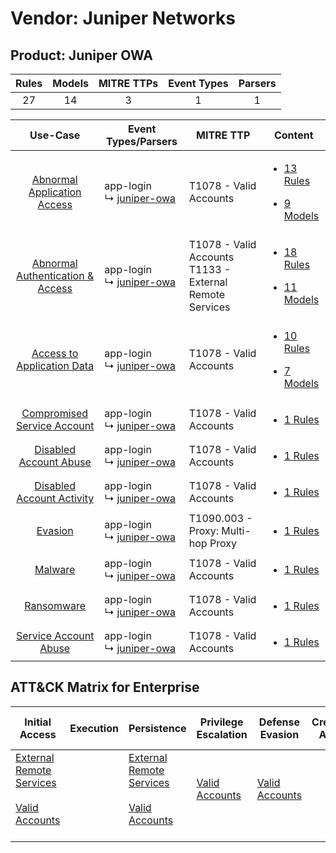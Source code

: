 Vendor: Juniper Networks
========================
Product: Juniper OWA
--------------------
| Rules | Models | MITRE TTPs | Event Types | Parsers |
|:-----:|:------:|:----------:|:-----------:|:-------:|
|  27   |   14   |     3      |      1      |    1    |

|                                           Use-Case                                           | Event Types/Parsers                                                      | MITRE TTP                                                      | Content                                                                                                                                    |
|:--------------------------------------------------------------------------------------------:| ------------------------------------------------------------------------ | -------------------------------------------------------------- | ------------------------------------------------------------------------------------------------------------------------------------------ |
|      [Abnormal Application Access](../../../UseCases/uc_abnormal_application_access.md)      |  app-login<br> ↳ [juniper-owa](Parsers/parserContent_juniper-owa.md)<br> | T1078 - Valid Accounts<br>                                     | [<ul><li>13 Rules</li></ul><ul><li>9 Models</li></ul>](Rules_Models/r_m_juniper_networks_juniper_owa_Abnormal_Application_Access.md)       |
| [Abnormal Authentication & Access](../../../UseCases/uc_abnormal_authentication_&_access.md) |  app-login<br> ↳ [juniper-owa](Parsers/parserContent_juniper-owa.md)<br> | T1078 - Valid Accounts<br>T1133 - External Remote Services<br> | [<ul><li>18 Rules</li></ul><ul><li>11 Models</li></ul>](Rules_Models/r_m_juniper_networks_juniper_owa_Abnormal_Authentication_&_Access.md) |
|       [Access to Application Data](../../../UseCases/uc_access_to_application_data.md)       |  app-login<br> ↳ [juniper-owa](Parsers/parserContent_juniper-owa.md)<br> | T1078 - Valid Accounts<br>                                     | [<ul><li>10 Rules</li></ul><ul><li>7 Models</li></ul>](Rules_Models/r_m_juniper_networks_juniper_owa_Access_to_Application_Data.md)        |
|      [Compromised Service Account](../../../UseCases/uc_compromised_service_account.md)      |  app-login<br> ↳ [juniper-owa](Parsers/parserContent_juniper-owa.md)<br> | T1078 - Valid Accounts<br>                                     | [<ul><li>1 Rules</li></ul>](Rules_Models/r_m_juniper_networks_juniper_owa_Compromised_Service_Account.md)                                  |
|           [Disabled Account Abuse](../../../UseCases/uc_disabled_account_abuse.md)           |  app-login<br> ↳ [juniper-owa](Parsers/parserContent_juniper-owa.md)<br> | T1078 - Valid Accounts<br>                                     | [<ul><li>1 Rules</li></ul>](Rules_Models/r_m_juniper_networks_juniper_owa_Disabled_Account_Abuse.md)                                       |
|        [Disabled Account Activity](../../../UseCases/uc_disabled_account_activity.md)        |  app-login<br> ↳ [juniper-owa](Parsers/parserContent_juniper-owa.md)<br> | T1078 - Valid Accounts<br>                                     | [<ul><li>1 Rules</li></ul>](Rules_Models/r_m_juniper_networks_juniper_owa_Disabled_Account_Activity.md)                                    |
|                          [Evasion](../../../UseCases/uc_evasion.md)                          |  app-login<br> ↳ [juniper-owa](Parsers/parserContent_juniper-owa.md)<br> | T1090.003 - Proxy: Multi-hop Proxy<br>                         | [<ul><li>1 Rules</li></ul>](Rules_Models/r_m_juniper_networks_juniper_owa_Evasion.md)                                                      |
|                          [Malware](../../../UseCases/uc_malware.md)                          |  app-login<br> ↳ [juniper-owa](Parsers/parserContent_juniper-owa.md)<br> | T1078 - Valid Accounts<br>                                     | [<ul><li>1 Rules</li></ul>](Rules_Models/r_m_juniper_networks_juniper_owa_Malware.md)                                                      |
|                       [Ransomware](../../../UseCases/uc_ransomware.md)                       |  app-login<br> ↳ [juniper-owa](Parsers/parserContent_juniper-owa.md)<br> | T1078 - Valid Accounts<br>                                     | [<ul><li>1 Rules</li></ul>](Rules_Models/r_m_juniper_networks_juniper_owa_Ransomware.md)                                                   |
|            [Service Account Abuse](../../../UseCases/uc_service_account_abuse.md)            |  app-login<br> ↳ [juniper-owa](Parsers/parserContent_juniper-owa.md)<br> | T1078 - Valid Accounts<br>                                     | [<ul><li>1 Rules</li></ul>](Rules_Models/r_m_juniper_networks_juniper_owa_Service_Account_Abuse.md)                                        |

ATT&CK Matrix for Enterprise
----------------------------
| Initial Access                                                                                                                                   | Execution | Persistence                                                                                                                                      | Privilege Escalation                                                | Defense Evasion                                                     | Credential Access | Discovery | Lateral Movement | Collection | Command and Control                                                                                                                       | Exfiltration | Impact |
| ------------------------------------------------------------------------------------------------------------------------------------------------ | --------- | ------------------------------------------------------------------------------------------------------------------------------------------------ | ------------------------------------------------------------------- | ------------------------------------------------------------------- | ----------------- | --------- | ---------------- | ---------- | ----------------------------------------------------------------------------------------------------------------------------------------- | ------------ | ------ |
| [External Remote Services](https://attack.mitre.org/techniques/T1133)<br><br>[Valid Accounts](https://attack.mitre.org/techniques/T1078)<br><br> |           | [External Remote Services](https://attack.mitre.org/techniques/T1133)<br><br>[Valid Accounts](https://attack.mitre.org/techniques/T1078)<br><br> | [Valid Accounts](https://attack.mitre.org/techniques/T1078)<br><br> | [Valid Accounts](https://attack.mitre.org/techniques/T1078)<br><br> |                   |           |                  |            | [Proxy: Multi-hop Proxy](https://attack.mitre.org/techniques/T1090/003)<br><br>[Proxy](https://attack.mitre.org/techniques/T1090)<br><br> |              |        |